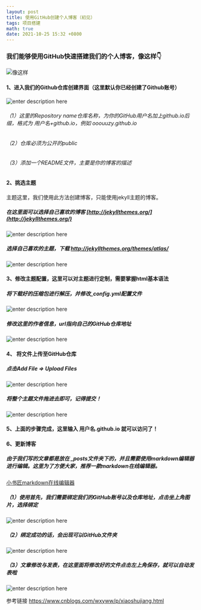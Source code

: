 ```yaml
---
layout: post
title: 使用GitHub创建个人博客（初见）
tags: 项目搭建
math: true
date: 2021-10-25 15:32 +0800
---
```

### 我们能够使用GitHub快速搭建我们的个人博客，像这样👇
![像这样](./images/1635141868490.png)

#### 1、进入我们的Github仓库创建界面（这里默认你已经创建了Github账号）
![enter description here](./images/1635141958566.png)
###### （1）这里的Repository name仓库名称，为你的GitHub用户名加上github.io后缀，格式为 用户名+github.io，例如 ooouuzy.github.io
###### （2）仓库必须为公开的public
###### （3）添加一个README文件，主要是你的博客的描述  
#### 2、挑选主题
主题这里，我们使用此方法创建博客，只能使用jekyll主题的博客。
##### 在这里面可以选择自己喜欢的博客 [http://jekyllthemes.org/](http://jekyllthemes.org/)  
![enter description here](./images/1635143783753.png)
##### 选择自己喜欢的主题，下载 http://jekyllthemes.org/themes/atlas/
![enter description here](./images/1635143930570.png)
#### 3、修改主题配置，这里可以对主题进行定制，需要掌握html基本语法
##### 将下载好的压缩包进行解压，并修改_config.yml配置文件
![![enter description here](./images/1635144178017.png)](./images/1635144990534.png)
##### 修改这里的作者信息，url指向自己的GitHub仓库地址
![enter description here](./images/1635144366911.png)
#### 4、 将文件上传至GitHub仓库
##### 点击Add File => Upload Files
![enter description here](./images/1635144607397.png)
##### 将整个主题文件拖进去即可，记得提交！
![enter description here](./images/1635144689657.png)
#### 5、上面的步骤完成，这里输入 用户名.github.io 就可以访问了！
#### 6、更新博客
##### 由于我们写的文章都是放在 _posts文件夹下的，并且需要使用markdown编辑器进行编辑。这里为了方便大家，推荐一款markdown在线编辑器。
[小书匠markdown在线编辑器](http://markdown.xiaoshujiang.com/)
##### （1）使用首先，我们需要绑定我们的GitHub账号以及仓库地址，点击坐上角图片，选择绑定
![enter description here](./images/1635145383713.png)
##### （2）绑定成功的话，会出现可以GitHub文件夹
![enter description here](./images/1635145456866.png)
##### （3）文章修改与发表，在这里面将修改好的文件点击左上角保存，就可以自动发表啦
![enter description here](./images/1635145524619.png)


参考链接 https://www.cnblogs.com/wxyww/p/xiaoshujiang.html